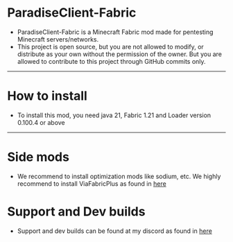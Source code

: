 # ParadiseClient-Fabric

* ParadiseClient-Fabric is a Minecraft Fabric mod made for pentesting Minecraft servers/networks.
* This project is open source, but you are not allowed to modify, or distribute as your own without the permission of the owner. But you are allowed to contribute to this project through GitHub commits only.
 ---
# How to install
* To install this mod, you need java 21, Fabric 1.21 and Loader version 0.100.4 or above
---
# Side mods
* We recommend to install optimization mods like sodium, etc. We highly recommend to install ViaFabricPlus as found in [here](https://modrinth.com/mod/viafabricplus)
# Support and Dev builds
* Support and dev builds can be found at my discord as found in [here](https://discord.gg/3meyfSZ37J)